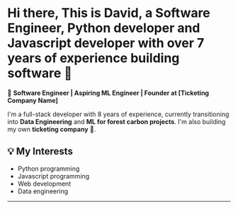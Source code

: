 # Hi there, This is David, a Software Engineer, Python developer and Javascript developer with over 7 years of experience building software 👋

🚀 **Software Engineer | Aspiring ML Engineer | Founder at [Ticketing Company Name]**

I'm a full-stack developer with 8 years of experience, currently transitioning into **Data Engineering** and **ML for forest carbon projects**. I'm also building my own **ticketing company** 🚀.

## 💡 My Interests
- Python programming
- Javascript programming
- Web development
- Data engineering

---

